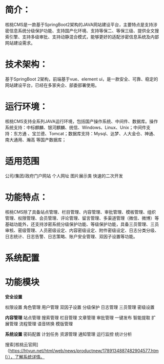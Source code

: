 

# 简介：
核桃CMS是一款基于SpringBoot2架构的JAVA网站建设平台，主要特点是支持涉密信息系统分级保护功能、支持国产化环境、支持等保二、等保三级、提供全文搜索引擎、支持多级审批、支持动静混合模式，能够更好的适配涉密信息系统及内部网站建设需求。


# 技术架构：
基于SpringBoot 2架构，前端基于vue、element ui，是一款安全、可靠、稳定的网站建设平台，已经在多家央企、部委部署使用。

# 运行环境：
核桃CMS支持全系列JAVA运行环境，包括国产操作系统、中间件、数据库。操作系统支持：中标麒麟、银河麒麟、统信、Windows、Linux、Unix；中间件支持：东方通 、宝兰德、Tomcat；数据库支持：Mysql、达梦、人大金仓、神通、南大通用、瀚高 等国产数据库；


# 适用范围
公司/集团/政府门户网站
个人网址
图片展示类
快速的二次开发

# 功能特点：
核桃CMS除了具备站点管理、栏目管理、内容管理、审批管理、模板管理、组织管理、权限管理、会员管理、评论管理、留言管理、多渠道管理（微信、微博）等基础功能外，还支持涉密系统分级保护功能、等级保护功能，具备三员管理、三员审核、密级管理、人员密级设定、内容密级设定、附件密级设定、日志分类分级、日志统计、日志告警、日志策略、账户安全管理、双因子设置等功能。

# 系统配置

# 功能模块

 **安全设置** 

权限设置
角色管理
用户管理
双因子设置
分级保护
日志管理
三员管理
密级设置

 **内容管理** 
站点管理
搜索管理
栏目管理
文章管理
审批管理
一键发布
智能提取
扩展管理
流程管理
语音转换
模版管理


 **系统设置** 
密码配置
计划任务
资源管理
通知管理
运行监控
统计分析



搜索[核桃云官网]（https://htyun.net/html/web/news/productnew/1789134887482904577.html）），了解系统详情。






